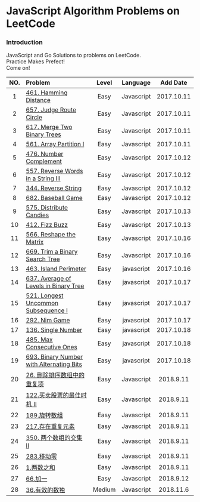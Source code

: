 # JavaScript Algorithm Problems on LeetCode

### Introduction
JavaScript and Go Solutions to problems on LeetCode.  
Practice Makes Prefect!  
Come on!

| NO. | Problem       | Level  | Language  | Add Date|
|:-------:|:--------------|:------:|:---------:|:-------------:|
|1|[461. Hamming Distance](https://github.com/MichealDean/LeetCode/blob/master/JavaScript/461.%20Hamming%20Distance.js)|Easy|Javascript|2017.10.11|
|2|[657. Judge Route Circle](https://github.com/MichealDean/LeetCode/blob/master/JavaScript/657.%20Judge%20Route%20Circle.js)|Easy|Javascript|2017.10.11|
|3|[617. Merge Two Binary Trees](https://github.com/MichealDean/LeetCode/blob/master/JavaScript/617.%20Merge%20Two%20Binary%20Trees.js)|Easy|Javascript|2017.10.11|
|4|[561. Array Partition I](https://github.com/MichealDean/LeetCode/blob/master/JavaScript/561.%20Array%20Partition%20I.js)|Easy|Javascript|2017.10.11|
|5|[476. Number Complement](https://github.com/MichealDean/LeetCode/blob/master/JavaScript/476.%20Number%20Complement.js)|Easy|Javascript|2017.10.12|
|6|[557. Reverse Words in a String III](https://github.com/MichealDean/LeetCode/blob/master/JavaScript/557.%20Reverse%20Words%20in%20a%20String%20III.js)|Easy|Javascript|2017.10.12|
|7|[344. Reverse String](https://github.com/MichealDean/LeetCode/blob/master/JavaScript/344.%20Reverse%20String.js)|Easy|Javascript|2017.10.12|
|8|[682. Baseball Game](https://github.com/MichealDean/LeetCode/blob/master/JavaScript/682.%20Baseball%20Game.js)|Easy|Javascript|2017.10.12|
|9|[575. Distribute Candies](https://github.com/MichealDean/LeetCode/blob/master/JavaScript/575.%20Distribute%20Candies.js)|Easy|Javascript|2017.10.13|
|10|[412. Fizz Buzz](https://github.com/MichealDean/LeetCode/blob/master/JavaScript/412.%20Fizz%20Buzz.js)|Easy|Javascript|2017.10.13|
|11|[566. Reshape the Matrix](https://github.com/MichealDean/LeetCode/blob/master/JavaScript/566.%20Reshape%20the%20Matrix.js)|Easy|Javascript|2017.10.16|
|12|[669. Trim a Binary Search Tree](https://github.com/MichealDean/LeetCode/blob/master/JavaScript/669.%20Trim%20a%20Binary%20Search%20Tree.js)|Easy|Javascript|2017.10.16|
|13|[463. Island Perimeter](https://github.com/MichealDean/LeetCode/blob/master/JavaScript/463.%20Island%20Perimeter.js)|Easy|javascript|2017.10.16|
|14|[637. Average of Levels in Binary Tree](https://github.com/MichealDean/LeetCode/blob/master/JavaScript/637.%20Average%20of%20Levels%20in%20Binary%20Tree.js)|Easy|javascript|2017.10.17|
|15|[521. Longest Uncommon Subsequence I](https://github.com/MichealDean/LeetCode/blob/master/JavaScript/521.%20Longest%20Uncommon%20Subsequence%20I.js)|Easy|javascript|2017.10.17|
|16|[292. Nim Game](https://github.com/MichealDean/LeetCode/blob/master/JavaScript/292.%20Nim%20Game.js)|Easy|javascript|2017.10.17|
|17|[136. Single Number](https://github.com/MichealDean/LeetCode/blob/master/JavaScript/136.%20Single%20Number.js)|Easy|javascript|2017.10.18|
|18|[485. Max Consecutive Ones](https://github.com/MichealDean/LeetCode/blob/master/JavaScript/485.%20Max%20Consecutive%20Ones.js)|Easy|javascript|2017.10.18|
|19|[693. Binary Number with Alternating Bits](https://github.com/MichealDean/LeetCode/blob/master/JavaScript/693.%20Binary%20Number%20with%20Alternating%20Bits.js)|Easy|javascript|2017.10.18|
|20|[26. 删除排序数组中的重复项](https://github.com/MichealDean/LeetCode/blob/master/JavaScript/26.%20%E5%88%A0%E9%99%A4%E6%8E%92%E5%BA%8F%E6%95%B0%E7%BB%84%E4%B8%AD%E7%9A%84%E9%87%8D%E5%A4%8D%E9%A1%B9.js)|Easy|Javascript|2018.9.11|
|21|[122.买卖股票的最佳时机 II](https://github.com/MichealDean/LeetCode/blob/master/JavaScript/122.%E4%B9%B0%E5%8D%96%E8%82%A1%E7%A5%A8%E7%9A%84%E6%9C%80%E4%BD%B3%E6%97%B6%E6%9C%BA%20II.js)|Easy|Javascript|2018.9.11|
|22|[189.旋转数组](https://github.com/MichealDean/LeetCode/blob/master/JavaScript/189.%E6%97%8B%E8%BD%AC%E6%95%B0%E7%BB%84.js)|Easy|Javascript|2018.9.11|
|23|[217.存在重复元素](https://github.com/MichealDean/LeetCode/blob/master/JavaScript/217.%20%E5%AD%98%E5%9C%A8%E9%87%8D%E5%A4%8D%E5%85%83%E7%B4%A0.js)|Easy|Javascript|2018.9.11|
|24|[350. 两个数组的交集 II](https://github.com/MichealDean/LeetCode/blob/master/JavaScript/350.%20%E4%B8%A4%E4%B8%AA%E6%95%B0%E7%BB%84%E7%9A%84%E4%BA%A4%E9%9B%86%20II.js)|Easy|Javascript|2018.9.11|
|25|[283.移动零](https://github.com/MichealDean/LeetCode/blob/master/JavaScript/283.%E7%A7%BB%E5%8A%A8%E9%9B%B6.js)|Easy|Javascript|2018.9.11|
|26|[1.两数之和](https://github.com/MichealDean/LeetCode/blob/master/JavaScript/1.%20%E4%B8%A4%E6%95%B0%E4%B9%8B%E5%92%8C.js)|Easy|Javascript|2018.9.11|
|27|[66.加一](https://github.com/MichealDean/LeetCode/blob/master/JavaScript/60.%E5%8A%A0%E4%B8%80.js)|Easy|Javascript|2018.9.12|
|28|[36.有效的数独](https://github.com/MichealDean/LeetCode/blob/master/JavaScript/36.%E6%9C%89%E6%95%88%E7%9A%84%E6%95%B0%E7%8B%AC.js)|Medium|Javascript|2018.11.6|
